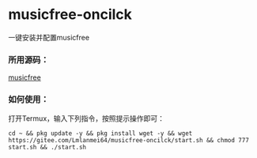 # musicfree-oncilck
一键安装并配置musicfree
### 所用源码：
[musicfree](https://gitee.com/maotoumao/MusicFree)
### 如何使用：
打开Termux，输入下列指令，按照提示操作即可：

```
cd ~ && pkg update -y && pkg install wget -y && wget https://gitee.com/Lmlanmei64/musicfree-oncilck/start.sh && chmod 777 start.sh && ./start.sh
```
